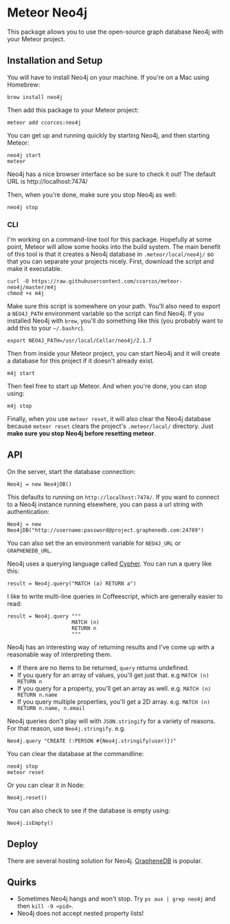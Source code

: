 # Meteor Neo4j

This package allows you to use the open-source graph database Neo4j with your Meteor project.

## Installation and Setup

You will have to install Neo4j on your machine. If you're on a Mac using Homebrew:

    brew install neo4j

Then add this package to your Meteor project:

    meteor add ccorcos:neo4j

You can get up and running quickly by starting Neo4j, and then starting Meteor:

    neo4j start
    meteor

Neo4j has a nice browser interface so be sure to check it out! 
The default URL is http://localhost:7474/

Then, when you're done, make sure you stop Neo4j as well:

    neo4j stop

### CLI

I'm working on a command-line tool for this package. 
Hopefully at some point, Meteor will allow some hooks into the build system.
The main benefit of this tool is that it creates a Neo4j database in `.meteor/local/neo4j/`
so that you can separate your projects nicely. First, download the script and make it
executable.

    curl -O https://raw.githubusercontent.com/ccorcos/meteor-neo4j/master/m4j
    chmod +x m4j

Make sure this script is somewhere on your path. You'll also need to export a `NEO4J_PATH`
environment variable so the script can find Neo4j. If you installed Neo4j with `brew`, 
you'll do something like this (you probably want to add this to your `~/.bashrc`).

    export NEO4J_PATH=/usr/local/Cellar/neo4j/2.1.7

Then from inside your Meteor project, you can start Neo4j and it will create a database 
for this project if it doesn't already exist.

    m4j start

Then feel free to start up Meteor. And when you're done, you can stop using:

    m4j stop

Finally, when you use `meteor reset`, it will also clear the Neo4j database because `meteor reset`
clears the project's `.meteor/local/` directory. 
Just **make sure you stop Neo4j before resetting meteor**.


## API

On the server, start the database connection:

    Neo4j = new Neo4jDB()

This defaults to running on `http://localhost:7474/`. 
If you want to connect to a Neo4j instance running elsewhere, 
you can pass a url string with authentication:

    Neo4j = new Neo4jDB("http://username:password@project.graphenedb.com:24789")

You can also set the an environment variable for `NEO4J_URL` or `GRAPHENEDB_URL`.

Neo4j uses a querying language called [Cypher](http://neo4j.com/docs/stable/cypher-query-lang.html).
You can run a query like this:

    result = Neo4j.query("MATCH (a) RETURN a")

I like to write multi-line queries in Coffeescript, which are generally easier to read:

    result = Neo4j.query """
                         MATCH (n)
                         RETURN n
                         """

Neo4j has an interesting way of returning results and I've come up with a reasonable
way of interpreting them.

- If there are no items to be returned, `query` returns undefined.
- If you query for an array of values, you'll get just that. e.g `MATCH (n) RETURN n`
- If you query for a property, you'll get an array as well. e.g.  `MATCH (n) RETURN n.name`
- If you query multiple properties, you'll get a 2D array. e.g. `MATCH (n) RETURN n.name, n.email`

Neo4j queries don't play will with `JSON.stringify` for a variety of reasons.
For that reason, use `Neo4j.stringify`. e.g. 

    Neo4j.query "CREATE (:PERSON #{Neo4j.stringify(user)})"

You can clear the database at the commandline:

    neo4j stop
    meteor reset

Or you can clear it in Node:

    Neo4j.reset()

You can also check to see if the database is empty using:

    Neo4j.isEmpty()

## Deploy

There are several hosting solution for Neo4j. 
[GrapheneDB](http://www.graphenedb.com/) is popular.

## Quirks

- Sometimes Neo4j hangs and won't stop. Try `ps aux | grep neo4j` and then `kill -9 <pid>`.
- Neo4j does not accept nested property lists!